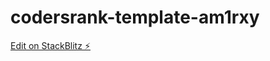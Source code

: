 # codersrank-template-am1rxy

[Edit on StackBlitz ⚡️](https://stackblitz.com/edit/codersrank-template-am1rxy)